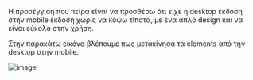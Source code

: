 Η προσέγγιση που πείρα είναι να προσθέσω ότι είχε η desktop έκδοση στην mobile έκδοση χωρίς να κόψω τίποτα, με ένα απλό design και να είναι εύκολο στην χρήση.

Στην παρακάτω εικόνα βλέπουμε πως μετακίνησα τα elements από την desktop στην mobile.

![image](https://user-images.githubusercontent.com/98898971/198330916-37b86a24-6829-4e74-a0f7-d6326586e097.png)
